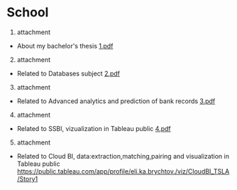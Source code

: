 # School
1. attachment
* About my bachelor's thesis
[1.pdf](https://github.com/TomasFanta/School/files/10891384/1.pdf)
2. attachment
* Related to Databases subject
[2.pdf](https://github.com/TomasFanta/School/files/10891389/2.pdf)
3. attachment
* Related to Advanced analytics and prediction of bank records
[3.pdf](https://github.com/TomasFanta/School/files/10891395/3.pdf)
4. attachment
* Related to SSBI, vizualization in Tableau public
[4.pdf](https://github.com/TomasFanta/School/files/10891396/4.pdf)
5. attachment
* Related to Cloud BI, data:extraction,matching,pairing and visualization in Tableau public
https://public.tableau.com/app/profile/eli.ka.brychtov./viz/CloudBI_TSLA/Story1
